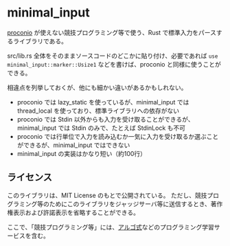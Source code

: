 # minimal_input

[proconio](https://docs.rs/proconio) が使えない競技プログラミング等で使う、Rust で標準入力をパースするライブラリである。

src/lib.rs 全体をそのままソースコードのどこかに貼り付け、必要であれば `use minimal_input::marker::Usize1` などを書けば、proconio と同様に使うことができる。

相違点を列挙しておくが、他にも細かい違いがあるかもしれない。

- proconio では lazy_static を使っているが、minimal_input では thread_local を使っており、標準ライブラリへの依存がない
- proconio では Stdin 以外からも入力を受け取ることができるが、minimal_input では Stdin のみで、たとえば StdinLock も不可
- proconio では行単位で入力を読み込むか一気に入力を受け取るか選ぶことができるが、minimal_input ではできない
- minimal_input の実装はかなり短い（約100行）

## ライセンス

このライブラリは、MIT License のもとで公開されている。
ただし、競技プログラミング等のためにこのライブラリをジャッジサーバ等に送信するとき、著作権表示および許諾表示を省略することができる。

ここで、「競技プログラミング等」には、[アルゴ式](https://algo-method.com/)などのプログラミング学習サービスを含む。
